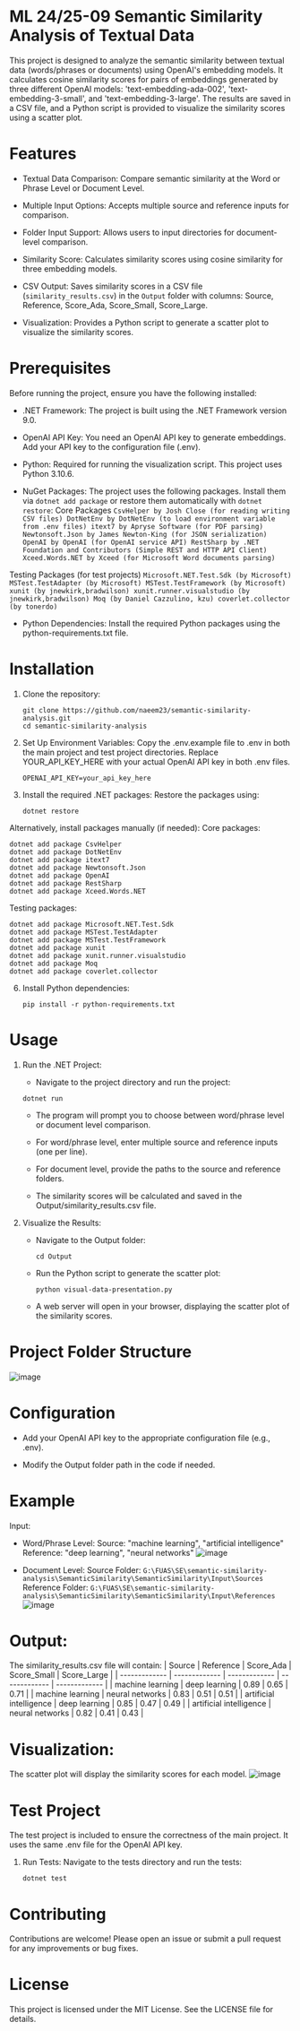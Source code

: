 # ML 24/25-09 Semantic Similarity Analysis of Textual Data

This project is designed to analyze the semantic similarity between textual data (words/phrases or documents) using OpenAI's embedding models. It calculates cosine similarity scores for pairs of embeddings generated by three different OpenAI models: 'text-embedding-ada-002', 'text-embedding-3-small', and 'text-embedding-3-large'. The results are saved in a CSV file, and a Python script is provided to visualize the similarity scores using a scatter plot.

# Features
   * Textual Data Comparison: Compare semantic similarity at the Word or Phrase Level or Document Level.

   * Multiple Input Options: Accepts multiple source and reference inputs for comparison.

   * Folder Input Support: Allows users to input directories for document-level comparison.
   
   * Similarity Score: Calculates similarity scores using cosine similarity for three embedding models.

   * CSV Output: Saves similarity scores in a CSV file (`similarity_results.csv`) in the `Output` folder with columns: Source, Reference, Score_Ada, Score_Small, Score_Large.

   * Visualization: Provides a Python script to generate a scatter plot to visualize the similarity scores.


# Prerequisites

Before running the project, ensure you have the following installed:

   * .NET Framework: The project is built using the .NET Framework version 9.0.

   * OpenAI API Key: You need an OpenAI API key to generate embeddings. Add your API key to the configuration file (.env).

   * Python: Required for running the visualization script. This project uses Python 3.10.6.
   
   * NuGet Packages: The project uses the following packages. Install them via ```dotnet add package``` or restore them automatically with ```dotnet restore```:
  Core Packages
  `
    CsvHelper by Josh Close (for reading writing CSV files)
    DotNetEnv by DotNetEnv (to load environment variable from .env files)
    itext7 by Apryse Software (for PDF parsing)
    Newtonsoft.Json by James Newton-King (for JSON serialization)
    OpenAI by OpenAI (for OpenAI service API)
    RestSharp by .NET Foundation and Contributors (Simple REST and HTTP API Client)
    Xceed.Words.NET by Xceed (for Microsoft Word documents parsing)
  `

  Testing Packages (for test projects)
  `
    Microsoft.NET.Test.Sdk (by Microsoft)
    MSTest.TestAdapter (by Microsoft)
    MSTest.TestFramework (by Microsoft)
    xunit (by jnewkirk,bradwilson)
    xunit.runner.visualstudio (by jnewkirk,bradwilson)
    Moq (by Daniel Cazzulino, kzu)
    coverlet.collector (by tonerdo)
  `
    
   * Python Dependencies: Install the required Python packages using the python-requirements.txt file.


# Installation

1. Clone the repository:
   ```
   git clone https://github.com/naeem23/semantic-similarity-analysis.git
   cd semantic-similarity-analysis
   ```

2. Set Up Environment Variables:
Copy the .env.example file to .env in both the main project and test project directories.
Replace YOUR_API_KEY_HERE with your actual OpenAI API key in both .env files.
   ```
   OPENAI_API_KEY=your_api_key_here
   ```

4. Install the required .NET packages:
Restore the packages using:
    ```
    dotnet restore
    ```
Alternatively, install packages manually (if needed):
Core packages:
```
dotnet add package CsvHelper
dotnet add package DotNetEnv
dotnet add package itext7
dotnet add package Newtonsoft.Json
dotnet add package OpenAI
dotnet add package RestSharp
dotnet add package Xceed.Words.NET
```

Testing packages:
```
dotnet add package Microsoft.NET.Test.Sdk
dotnet add package MSTest.TestAdapter
dotnet add package MSTest.TestFramework
dotnet add package xunit
dotnet add package xunit.runner.visualstudio
dotnet add package Moq
dotnet add package coverlet.collector
```

6. Install Python dependencies:
   ```
   pip install -r python-requirements.txt
   ```


# Usage

   1. Run the .NET Project:
      *  Navigate to the project directory and run the project:
      ```
      dotnet run
      ```
      
      * The program will prompt you to choose between word/phrase level or document level comparison.

      * For word/phrase level, enter multiple source and reference inputs (one per line).

      * For document level, provide the paths to the source and reference folders.

      * The similarity scores will be calculated and saved in the Output/similarity_results.csv file.

   2. Visualize the Results:
      * Navigate to the Output folder:
        ```
        cd Output
        ```
         
      * Run the Python script to generate the scatter plot:
        ```
        python visual-data-presentation.py
        ```

      * A web server will open in your browser, displaying the scatter plot of the similarity scores.


# Project Folder Structure
  ![image](https://github.com/user-attachments/assets/d6177a2d-5e3b-4945-8ec2-0cc494ceb4eb)


# Configuration

   * Add your OpenAI API key to the appropriate configuration file (e.g., .env).

   * Modify the Output folder path in the code if needed.


# Example
Input:
* Word/Phrase Level:
Source: "machine learning", "artificial intelligence"
Reference: "deep learning", "neural networks"
![image](https://github.com/user-attachments/assets/37bc3e02-4136-4552-8334-a61a609cb88f)

* Document Level:
Source Folder: `G:\FUAS\SE\semantic-similarity-analysis\SemanticSimilarity\SemanticSimilarity\Input\Sources`
Reference Folder: `G:\FUAS\SE\semantic-similarity-analysis\SemanticSimilarity\SemanticSimilarity\Input\References`
![image](https://github.com/user-attachments/assets/4b73bd81-0781-454e-9719-568f94ed9511)


# Output:
The similarity_results.csv file will contain:
| Source  | Reference | Score_Ada | Score_Small | Score_Large |
| ------------- | ------------- | ------------- | ------------- | ------------- |
| machine learning  | deep learning  | 0.89 | 0.65 | 0.71 |
| machine learning | neural networks | 0.83 | 0.51 | 0.51 | 
| artificial intelligence | deep learning | 0.85 | 0.47 | 0.49 |
| artificial intelligence  | neural networks | 0.82 | 0.41 | 0.43 |


# Visualization:
The scatter plot will display the similarity scores for each model.
![image](https://github.com/user-attachments/assets/4391d5cd-08cb-446c-a8f7-65b96e85b483)


# Test Project
The test project is included to ensure the correctness of the main project. It uses the same .env file for the OpenAI API key.

   1. Run Tests:
        Navigate to the tests directory and run the tests:
        ```
        dotnet test
        ```


# Contributing
   Contributions are welcome! Please open an issue or submit a pull request for any improvements or bug fixes.


# License
   This project is licensed under the MIT License. See the LICENSE file for details.
